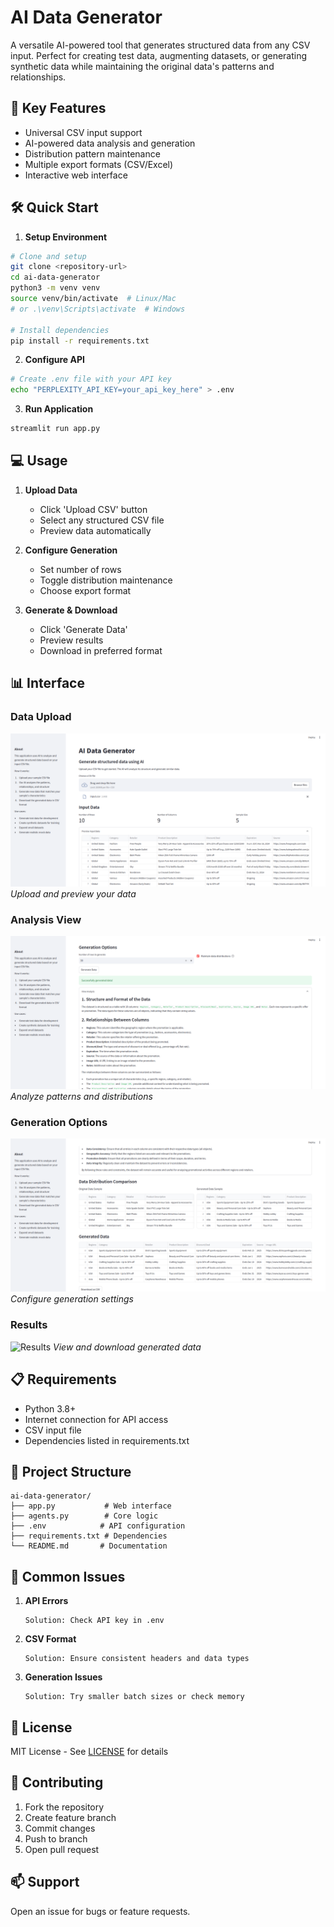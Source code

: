 # AI Data Generator

A versatile AI-powered tool that generates structured data from any CSV input. Perfect for creating test data, augmenting datasets, or generating synthetic data while maintaining the original data's patterns and relationships.

## 🚀 Key Features

- Universal CSV input support
- AI-powered data analysis and generation
- Distribution pattern maintenance
- Multiple export formats (CSV/Excel)
- Interactive web interface

## 🛠️ Quick Start

1. **Setup Environment**
```bash
# Clone and setup
git clone <repository-url>
cd ai-data-generator
python3 -m venv venv
source venv/bin/activate  # Linux/Mac
# or .\venv\Scripts\activate  # Windows

# Install dependencies
pip install -r requirements.txt
```

2. **Configure API**
```bash
# Create .env file with your API key
echo "PERPLEXITY_API_KEY=your_api_key_here" > .env
```

3. **Run Application**
```bash
streamlit run app.py
```

## 💻 Usage

1. **Upload Data**
   - Click 'Upload CSV' button
   - Select any structured CSV file
   - Preview data automatically

2. **Configure Generation**
   - Set number of rows
   - Toggle distribution maintenance
   - Choose export format

3. **Generate & Download**
   - Click 'Generate Data'
   - Preview results
   - Download in preferred format

## 📊 Interface

### Data Upload
![Upload](images/upload.png)
*Upload and preview your data*

### Analysis View
![Analysis](images/analysis.png)
*Analyze patterns and distributions*

### Generation Options
![Options](images/options.png)
*Configure generation settings*

### Results
![Results](images/results.png)
*View and download generated data*

## 📋 Requirements

- Python 3.8+
- Internet connection for API access
- CSV input file
- Dependencies listed in requirements.txt

## 🔧 Project Structure

```
ai-data-generator/
├── app.py           # Web interface
├── agents.py        # Core logic
├── .env            # API configuration
├── requirements.txt # Dependencies
└── README.md       # Documentation
```

## 🚨 Common Issues

1. **API Errors**
   ```
   Solution: Check API key in .env
   ```

2. **CSV Format**
   ```
   Solution: Ensure consistent headers and data types
   ```

3. **Generation Issues**
   ```
   Solution: Try smaller batch sizes or check memory
   ```

## 📝 License

MIT License - See [LICENSE](LICENSE) for details

## 🤝 Contributing

1. Fork the repository
2. Create feature branch
3. Commit changes
4. Push to branch
5. Open pull request

## 📫 Support

Open an issue for bugs or feature requests.
